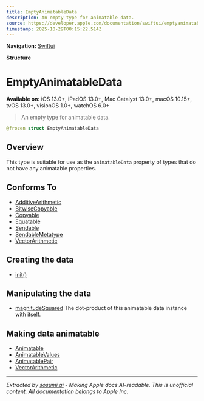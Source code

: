 ```yaml
---
title: EmptyAnimatableData
description: An empty type for animatable data.
source: https://developer.apple.com/documentation/swiftui/emptyanimatabledata
timestamp: 2025-10-29T00:15:22.514Z
---
```


**Navigation:** [Swiftui](/documentation/swiftui)

**Structure**

# EmptyAnimatableData

**Available on:** iOS 13.0+, iPadOS 13.0+, Mac Catalyst 13.0+, macOS 10.15+, tvOS 13.0+, visionOS 1.0+, watchOS 6.0+

> An empty type for animatable data.

```swift
@frozen struct EmptyAnimatableData
```

## Overview

This type is suitable for use as the `animatableData` property of types that do not have any animatable properties.

## Conforms To

- [AdditiveArithmetic](/documentation/Swift/AdditiveArithmetic)
- [BitwiseCopyable](/documentation/Swift/BitwiseCopyable)
- [Copyable](/documentation/Swift/Copyable)
- [Equatable](/documentation/Swift/Equatable)
- [Sendable](/documentation/Swift/Sendable)
- [SendableMetatype](/documentation/Swift/SendableMetatype)
- [VectorArithmetic](/documentation/swiftui/vectorarithmetic)

## Creating the data

- [init()](/documentation/swiftui/emptyanimatabledata/init())

## Manipulating the data

- [magnitudeSquared](/documentation/swiftui/emptyanimatabledata/magnitudesquared) The dot-product of this animatable data instance with itself.

## Making data animatable

- [Animatable](/documentation/swiftui/animatable)
- [AnimatableValues](/documentation/swiftui/animatablevalues)
- [AnimatablePair](/documentation/swiftui/animatablepair)
- [VectorArithmetic](/documentation/swiftui/vectorarithmetic)

---

*Extracted by [sosumi.ai](https://sosumi.ai) - Making Apple docs AI-readable.*
*This is unofficial content. All documentation belongs to Apple Inc.*
